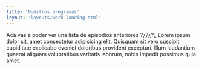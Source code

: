 ```yaml
---
title: 'Nuestros programas'
layout: 'layouts/work-landing.html'
---
```


Acá vas a poder ver una lista de episodios anteriores ?¿?¿?¿ Lorem ipsum dolor sit, amet consectetur adipisicing elit. Quisquam sit vero suscipit cupiditate explicabo eveniet doloribus provident excepturi. Illum laudantium quaerat aliquam voluptatibus veritatis laborum, nobis impedit possimus quia amet.